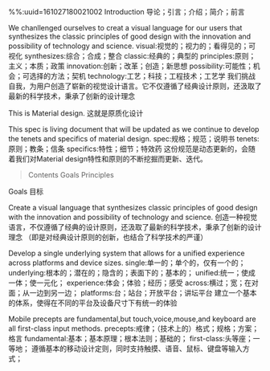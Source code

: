 %%:uuid=161027180021002
Introduction
导论；引言；介绍；简介；前言

We chanllenged ourselves to creat a visual language for our users that synthesizes the classic principles of good design with the innovation and possibility of technology and science.
visual:视觉的；视力的；看得见的；可视化
synthesizes:综合；合成；整合
classic:经典的；典型的
principles:原则；主义；本质；政策
innovation:创新；改革；创造；新思想
possibility:可能性；机会；可选择的方法；契机
technology:工艺；科技；工程技术；工艺学
我们挑战自我，为用户创造了崭新的视觉设计语言。它不仅遵循了经典设计原则，还汲取了最新的科学技术，秉承了创新的设计理念

This is Material design.
这就是原质化设计

This spec is living document that will be updated as we continue to develop the tenets and specifics of material design.
spec:规格；规范；说明书
tenets:原则；教条；信条
specifics:特性；细节；特效药
这份规范是动态更新的，会随着我们对Material design特性和原则的不断挖掘而更新、迭代。

>Contents
Goals
Principles

Goals
目标

Create a visual language that synthesizes classic principles of good design with the innovation and possibility of technology and science.
创造一种视觉语言，不仅遵循了经典的设计原则，还汲取了最新的科学技术，秉承了创新的设计理念
（即是对经典设计原则的创新，也结合了科学技术的严谨）

Develop a single underlying system that allows for a unified experience across platforms and device sizes.
single:单一的；单个的，仅有一个的；
underlying:根本的；潜在的；隐含的；表面下的；基本的；
unified:统一；使成一体；使一元化；
experience:体会；体验；经历；感受
across:横过；宽；在对面；从一边到另一边；
platforms:台；站台；开放平台；讲坛平台
建立一个基本的体系，使得在不同的平台及设备尺寸下有统一的体验

Mobile precepts are fundamental,but touch,voice,mouse,and keyboard are all first-class input methods.
precepts:戒律；（技术上的）格式；规格；方案；格言
fundamental:基本；基本原理；根本法则；基础的；
first-class:头等座；一等地；
遵循基本的移动设计定则，同时支持触摸、语音、鼠标、键盘等输入方式；